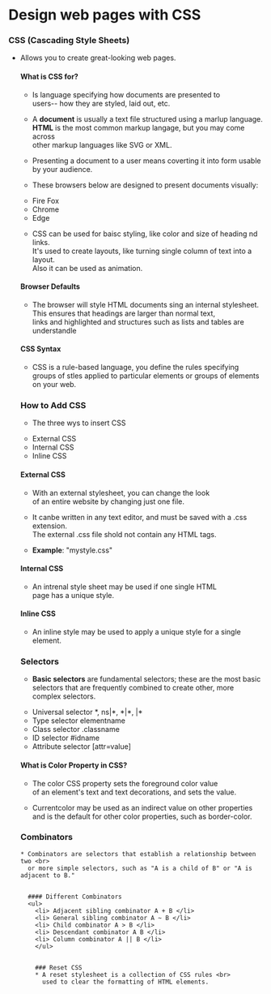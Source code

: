 # Design web pages with CSS

### CSS (Cascading Style Sheets)
<ul>
<li> Allows you to create great-looking web pages. </li>

#### What is CSS for?
* Is  language specifying how documents are presented to  <br>
users-- how they are styled, laid out, etc.

* A **document** is usually a text file  structured using a marlup language. <br>
  **HTML** is the most common markup langage, but you may come across <br>
  other markup languages like SVG or XML.

* Presenting a document to a user means coverting it into form usable by your audience.

* These browsers below are designed to present documents visually:
<ul>
  <li> Fire Fox </li>
  <li> Chrome </li>
  <li> Edge </li>
  </ul> 

  - CSS can be used for baisc styling, like color and size of heading nd links. <br>
    It's used to create layouts, like turning  single column of text into a layout. <br> 
    Also it can be used as animation.

#### Browser Defaults 
- The browser will style HTML documents sing an internal stylesheet. <br>
  This ensures that headings are larger than normal text, <br>
  links and highlighted and structures such as lists and tables are understandle

#### CSS Syntax 
* CSS is a rule-based language, you define the rules specifying groups 
  of stles applied to particular elements or groups of elements on your web.

### How to Add CSS
* The three wys to insert CSS
<ul>
 <li> External CSS </li>
 <li> Internal CSS </li>
 <li> Inline CSS </li>
 </ul>

 #### External CSS
  * With an external stylesheet, you can change the look <br>
    of an entire website by changing just one file.

  * It canbe written in any text editor, and must be saved with a .css extension. <br>
    The external .css file shold not contain any HTML tags.

  * **Example**: "mystyle.css" 

  #### Internal CSS
  * An intrenal style sheet may be used if one single HTML <br>
    page has a unique style.

 #### Inline CSS 
  * An inline style may be used to apply a unique style for a single element.

  ### Selectors

  * **Basic selectors** are fundamental selectors; these are the most basic <br>
    selectors that are frequently combined to create other, more complex selectors. 

  <ul>
   <li> Universal selector *, ns|*, *|*, |* </li>
   <li> Type selector elementname </li>
   <li> Class selector .classname </li>
   <li> ID selector #idname </li>
   <li> Attribute selector [attr=value] </li>
   </ul> 

   #### What is Color Property in CSS?
   * The color CSS property sets the foreground color value <br>
    of an element's text and text decorations, and sets the <currentcolor> value.
   
   * Currentcolor may be used as an indirect value on other properties and is the 
     default for other color properties, such as border-color. 
    
   
   ### Combinators
    * Combinators are selectors that establish a relationship between two <br>
      or more simple selectors, such as "A is a child of B" or "A is adjacent to B."

     
      #### Different Combinators
      <ul>
        <li> Adjacent sibling combinator A + B </li>
        <li> General sibling combinator A ~ B </li>
        <li> Child combinator A > B </li>
        <li> Descendant combinator A B </li>
        <li> Column combinator A || B </li>
        </ul> 


        ### Reset CSS 
        * A reset stylesheet is a collection of CSS rules <br>
          used to clear the formatting of HTML elements. 